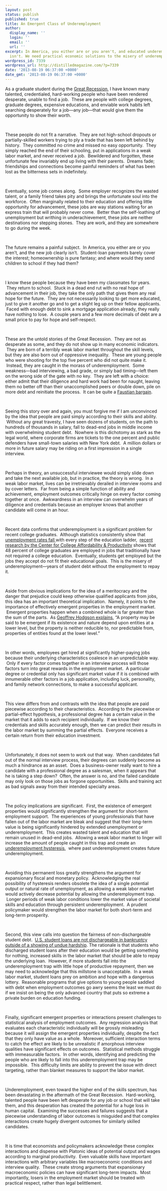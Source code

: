 ```yaml
---
layout: post
status: publish
published: true
title: An Emergent Class of Underemployment
author:
  display_name: ''
  login: ''
  email: ''
  url: ''
excerpt: In America, you either are or you aren't, and educated underemployment clearly
  isn't. We need practical economic solutions to the misery of underemployment.
wordpress_id: 7339
wordpress_url: http://distilledmagazine.com/?p=7339
date: '2013-08-19 06:37:00 +0000'
date_gmt: '2013-08-19 06:37:00 +0000'
---
```

<p dir="ltr">As a graduate student during the <a href="http://distilledmagazine.com/wp-content/uploads/2013/08/Great_Recession" target="_blank">Great Recession</a>, I have known many talented, credentialed, hard-working people who have been rendered desperate, unable to find a job.  These are people with college degrees, graduate degrees, expensive educations, and enviable work habits left searching desperately for a job—any job—that would give them the opportunity to show their worth.</p>
<p>&nbsp;</p>
<p dir="ltr">These people do not fit a narrative.  They are not high-school dropouts or partially-skilled workers trying to ply a trade that has been left behind by history.  They committed no crime and missed no easy opportunity.  They simply reached the end of their schooling, put in applications in a weak labor market, and never received a job.  Bewildered and forgotten, these unfortunate few invariably end up living with their parents.  Dreams fade; friendships and connections become painful reminders of what has been lost as the bitterness sets in indefinitely.</p>
<p>&nbsp;</p>
<p dir="ltr">Eventually, some job comes along.  Some employer recognizes the wasted talent, or a family friend takes pity and brings the unfortunate soul into the workforce.  Often marginally related to their education and offering little opportunity for advancement, these jobs are way stations waiting for an express train that will probably never come.  Better than the self-loathing of unemployment but writhing in underachievement, these jobs are neither destinations nor stepping stones.  They are work, and they are somewhere to go during the week.</p>
<p>&nbsp;</p>
<p dir="ltr">The future remains a painful subject.  In America, you either are or you aren’t, and the new job clearly isn’t.  Student-loan payments barely cover the interest; homeownership is pure fantasy; and where would they send children to school if they had them?</p>
<p>&nbsp;</p>
<p dir="ltr">I know these people because they have been my classmates for years.  They return to school.  Stuck in a dead end rut with no real hope of advancement in their job, they take the only path that gives them any real hope for the future.  They are not necessarily looking to get more educated, just to give it another go and to get a slight leg up on their fellow applicants.  Faced with enough debt to sink a mortgage application already, they really have nothing to lose.  A couple years and a few more decimals of debt are a small price to pay for hope and self-respect.</p>
<p>&nbsp;</p>
<p dir="ltr">These are the untold stories of the Great Recession.  They are not as desperate as some, and they do not show up in many economic indicators.  They are born of a terribly weak labor market throughout the skill levels, but they are also born out of oppressive inequality.  These are young people who were shooting for the top five percent who did not quite make it.  Instead, they are caught in the morass of underemployment.  Some weakness—bad interviewing, a bad grade, or simply bad timing—left them on the wrong side of the gate with no key.  They are left with a choice: either admit that their diligence and hard work had been for naught, leaving them no better off than their unaccomplished peers or double down, pile on more debt and reinitiate the process.  It can be quite a <a href="http://distilledmagazine.com/wp-content/uploads/2013/08/Faust" target="_blank">Faustian bargain</a>.</p>
<p>&nbsp;</p>
<p dir="ltr">Seeing this story over and again, you must forgive me if I am unconvinced by the idea that people are paid simply according to their skills and ability.  Without any great travesty, I have seen dozens of students, on the path to hundreds of thousands in salary, fall to dead-end jobs in middle income with overwhelming student debt.  Nowhere is this dichotomy as stark as the legal world, where corporate firms are tickets to the one percent and public defenders have small-town salaries with New York debt.  A million dollars or more in future salary may be riding on a first impression in a single interview.</p>
<p>&nbsp;</p>
<p dir="ltr">Perhaps in theory, an unsuccessful interviewee would simply slide down and take the next available job, but in practice, the theory is wrong.  In a weak labor market, lives can be irretrievably derailed in interview rooms and by cover letters.  Far from being a simple function of ability and achievement, employment outcomes critically hinge on every factor coming together at once.  Awkwardness in an interview can overwhelm years of diligence and credentials because an employer knows that another candidate will come in an hour.</p>
<p>&nbsp;</p>
<p dir="ltr">Recent data confirms that underemployment is a significant problem for recent college graduates.  Although statistics consistently show that <a href="http://distilledmagazine.com/wp-content/uploads/2013/08/ep_chart_001.htm" target="_blank">unemployment rates fall </a>with every step of the education ladder,  <a href="http://distilledmagazine.com/wp-content/uploads/2013/08/Underemployed%20Report%202.pdf" target="_blank">recent research by the Center for College Affordability &amp; Productivity</a> shows that 48 percent of college graduates are employed in jobs that traditionally have not required a college education.  Eventually, students get employed but the jobs they accept do not fit their educational goals.  This is the misery of underemployment—years of student debt without the employment to repay it.</p>
<p>&nbsp;</p>
<p dir="ltr">Aside from obvious implications for the idea of a meritocracy and the danger that prejudice could keep otherwise qualified applicants from jobs, this idea has an important theoretical implication.  Namely, it points to the importance of effectively emergent properties in the employment market.  Emergent properties happen when a combined whole is far greater than the sum of the parts.  As <a href="http://distilledmagazine.com/wp-content/uploads/2013/08/hodgson-on-methodological-individualism.html" target="_blank">Geoffrey Hodgson explains</a>, “A property may be said to be emergent if its existence and nature depend upon entities at a lower level, but the property is neither reducible to, nor predictable from, properties of entities found at the lower level.”</p>
<p>&nbsp;</p>
<p dir="ltr">In other words, employees get hired at significantly higher-paying jobs because their underlying characteristics coalesce in an unpredictable way.  Only if every factor comes together in an interview process will those factors turn into great rewards in the employment market.  A particular degree or credential only has significant market value if it is combined with innumerable other factors in a job application, including luck, personality, and family network connections, to make a successful applicant.</p>
<p>&nbsp;</p>
<p dir="ltr">This view differs from and contrasts with the idea that people are paid piecewise according to their characteristics.  According to the piecewise or partial-effect hypothesis, a professional degree has a certain value in the market that it adds to each recipient individually.  If we know their credentials and skills accurately enough, then we can predict their results in the labor market by summing the partial effects.  Everyone receives a certain return from their education investment.</p>
<p>&nbsp;</p>
<p dir="ltr">Unfortunately, it does not seem to work out that way.  When candidates fall out of the normal interview process, their degrees can suddenly become as much a hindrance as an asset.  Does a business-owner really want to hire a candidate with a professional degree as a salesman, when it appears that he is taking a step down?  Often, the answer is no, and the failed candidate may only look on those jobs as forgone opportunities.  Skills and training act as bad signals away from their intended specialty areas.</p>
<p>&nbsp;</p>
<p dir="ltr">The policy implications are significant.  First, the existence of emergent properties would significantly strengthen the argument for short-term employment support.  The experiences of young professionals that have fallen out of the labor market are bleak and suggest that their long-term value is being significantly hindered by extended unemployment or underemployment.  This creates wasted talent and education that will remain unused in dead-end jobs.  Allowing a weak labor market to linger will increase the amount of people caught in this trap and create an<a href="http://distilledmagazine.com/wp-content/uploads/2013/08/Hysteresis_%28economics%29" target="_blank"> underemployment hysteresis</a>,  where past underemployment creates future underemployment.</p>
<p>&nbsp;</p>
<p dir="ltr">Avoiding this permanent loss greatly strengthens the argument for expansionary fiscal and monetary policy.  Acknowledging the real possibility of hysteresis renders obsolete the idea of a single potential output or natural rate of unemployment, as allowing a weak labor market would actively decrease potential by allowing the underemployment trap.  Longer periods of weak labor conditions lower the market value of societal skills and education through persistent underemployment.  A prudent policymaker would strengthen the labor market for both short-term and long-term prosperity.</p>
<p>&nbsp;</p>
<p dir="ltr">Second, this view calls into question the fairness of non-dischargeable student debt.  <a href="http://distilledmagazine.com/wp-content/uploads/2013/08/bankruptcy" target="_blank">U.S. student loans are not dischargeable in bankruptcy outside of a showing of undue hardship</a>. The rationale is that students who discharged student loans after their education would be getting something for nothing, increased skills in the labor market that should be able to repay the underlying loan.  However, if more students fall into the underemployment trap with little hope of productive repayment, then we may need to acknowledge that this millstone is unacceptable.  In a weak labor market, student loans prey on ambition and hope with a dangerous lottery.  Reasonable programs that give options to young people saddled with debt when employment outcomes go awry seems the least we must do if we insist on being the only advanced country that puts so extreme a private burden on education funding.</p>
<p>&nbsp;</p>
<p dir="ltr">Finally, significant emergent properties or interactions present challenges to statistical analysis of employment outcomes.  Any regression analysis that evaluates each characteristic individually will be grossly misleading because it will assign the emergent properties individually, despite the fact that they only have value as a whole.  Moreover, sufficient interaction terms to catch the effect are likely to be unrealistic if amorphous interview qualities have significant effects on outcomes.  Statistical methods struggle with immeasurable factors.  In other words, identifying and predicting the people who are likely to fall into this underemployment trap may be impossible.  This difficulty limits are ability to prevent the issue with direct targeting, rather than blanket measures to support the labor market.</p>
<p>&nbsp;</p>
<p dir="ltr">Underemployment, even toward the higher end of the skills spectrum, has been devastating in the aftermath of the Great Recession.  Hard-working, talented people have been left desperate for any job or school that will take them, and this desperation has created the potential for a huge loss in human capital.  Examining the successes and failures suggests that a piecewise understanding of labor outcomes is misguided and that complex interactions create hugely divergent outcomes for similarly skilled candidates.</p>
<p>&nbsp;</p>
<p dir="ltr">It is time that economists and policymakers acknowledge these complex interactions and dispense with Platonic ideas of potential output and wages according to marginal productivity.  Even valuable skills have important interactions with arbitrary variables like macroeconomic conditions and interview quality.  These create strong arguments that expansionary macroeconomic policies can have significant long-term impacts.  Most importantly, losers in the employment market should be treated with practical respect, rather than legal belittlement.</p>

